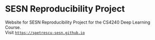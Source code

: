 # SESN Reproducibility Project

Website for SESN Reproducibility Project for the CS4240 Deep Learning Course.<br>
Visit [`https://spetrescu-sesn.github.io`](https://spetrescu-sesn.github.io)

